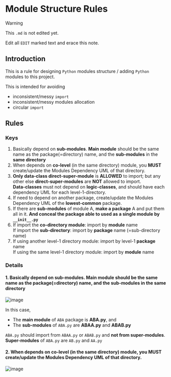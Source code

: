 # Module Structure Rules

> [!WARNING]
> This `.md` is not edited yet.
>
> Edit all `EDIT` marked text and erace this note.

## Introduction

This is a rule for designing `Python` modules structure / adding `Python` modules to this project.

This is intended for avoiding

- inconsistent/messy `import`
- inconsistent/messy modules allocation
- circular `import`

## Rules

### Keys

1. Basically depend on **sub-modules**. **Main module** should be the same name as the package(=directory) name, and the **sub-modules** in the **same directory**
2. When depends on **co-level** (in the same directory) module, you **MUST** create/update the Modules Dependency UML of that directory.
3. **Only data-class direct-super-module** is **ALLOWED** to import; but any other else **direct-super-modules** are **NOT** allowed to import.  
   **Data-classes** must not depend on **logic-classes**, and should have each dependency UML for each level-1-directory.
4. If need to depend on another package, create/update the Modules Dependency UML of the **lowest-common** package.
5. If there are **sub-modules** of module A, **make a package** A and put them all in it. **And conceal the package able to used as a single module by `__init__.py`**
6. If import the **co-directory module**: import by **module** name  
   If import the **sub-directory**: import by **package** name (=sub-directory name)
7. If using another level-1 directory module: import by level-1 **package** name  
   If using the same level-1 directory module: import by **module** name

### Details

#### 1. Basically depend on **sub-modules**. **Main module** should be the same name as the package(=directory) name, and the **sub-modules** in the **same directory**

![image](https://github.com/konbraphat51/module_rule/assets/101827492/60e9ca70-6e8c-4e29-9c35-455a7dfcea85)

In this case,

- The **main module** of `ABA` package is **ABA.py**, and
- The **sub-modules** of `ABA.py` are **ABAA.py** and **ABAB.py**

`ABA.py` should import from `ABAA.py` or `ABAB.py` and **not from super-modules**.  
**Super-modules** of `ABA.py` are `AB.py` and `AA.py`

#### 2. When depends on **co-level** (in the same directory) module, you **MUST** create/update the Modules Dependency UML of that directory.

![image](https://github.com/konbraphat51/module_rule/assets/101827492/5c06ed97-eba3-41af-82cd-d350e5e221c2)
